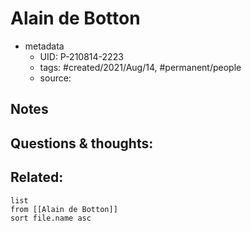 ---
---

# Alain de Botton

- metadata
	- UID: P-210814-2223
	- tags: #created/2021/Aug/14, #permanent/people 
	- source: 

## Notes


## Questions & thoughts:

## Related:
```dataview
list
from [[Alain de Botton]]
sort file.name asc
```
